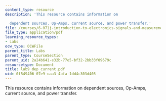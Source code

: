 ```yaml
---
content_type: resource
description: 'This resource contains information on

  dependent sources, Op-Amps, current source, and power transfer.'
file: /courses/6-071j-introduction-to-electronics-signals-and-measurement-spring-2006/0f54940607e9caa34bfa1dd4c303d405_lab9_dep_current.pdf
file_type: application/pdf
learning_resource_types:
- Labs
ocw_type: OCWFile
parent_title: Labs
parent_type: CourseSection
parent_uid: 2a24b641-e32b-77e5-bf32-2bb33f09679c
resourcetype: Document
title: lab9_dep_current.pdf
uid: 0f549406-07e9-caa3-4bfa-1dd4c303d405
---
```

This resource contains information on
dependent sources, Op-Amps, current source, and power transfer.

